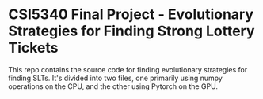 # CSI5340 Final Project - Evolutionary Strategies for Finding Strong Lottery Tickets

This repo contains the source code for finding evolutionary strategies for finding SLTs. It's divided into two files, one primarily using numpy operations on the CPU, and the other using Pytorch on the GPU.

